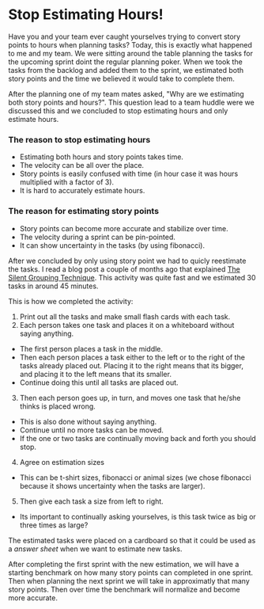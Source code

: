 Stop Estimating Hours!
=======================
Have you and your team ever caught yourselves trying to convert story points to hours when planning tasks? Today, this is exactly what happened to me and my team. We were sitting around the table planning the tasks for the upcoming sprint doint the regular planning poker. When we took the tasks from the backlog and added them to the sprint, we estimated both story points and the time we believed it would take to complete them. 

After the planning one of my team mates asked, "Why are we estimating both story points and hours?". This question lead to a team huddle were we discussed this and we concluded to stop estimating hours and only estimate hours. 

### The reason to stop estimating hours
- Estimating both hours and story points takes time.
- The velocity can be all over the place.
- Story points is easily confused with time (in hour case it was hours multiplied with a factor of 3).
- It is hard to accurately estimate hours.

### The reason for estimating story points
- Story points can become more accurate and stabilize over time.
- The velocity during a sprint can be pin-pointed.
- It can show uncertainty in the tasks (by using fibonacci).

After we concluded by only using story point we had to quicly reestimate the tasks. I read a blog post a couple of months ago that explained [The Silent Grouping Technique](http://systemagility.com/2011/05/22/using-silent-grouping-to-size-user-stories/). This activity was quite fast and we estimated 30 tasks in around 45 minutes.

This is how we completed the activity:
1. Print out all the tasks and make small flash cards with each task.
2. Each person takes one task and places it on a whiteboard without saying anything.
  - The first person places a task in the middle.
  - Then each person places a task either to the left or to the right of the tasks already placed out. Placing it to the right means that its bigger, and placing it to the left means that its smaller.
  - Continue doing this until all tasks are placed out.
3. Then each person goes up, in turn, and moves one task that he/she thinks is placed wrong.
  - This is also done without saying anything.
  - Continue until no more tasks can be moved.
  - If the one or two tasks are continually moving back and forth you should stop.
4. Agree on estimation sizes
  - This can be t-shirt sizes, fibonacci or animal sizes (we chose fibonacci because it shows uncertainty when the tasks are larger).
5. Then give each task a size from left to right.
  - Its important to continually asking yourselves, is this task twice as big or three times as large?

The estimated tasks were placed on a cardboard so that it could be used as a _answer sheet_ when we want to estimate new tasks.

After completing the first sprint with the new estimation, we will have a starting benchmark on how many story points can completed in one sprint. Then when planning the next sprint we will take in approximatly that many story points. Then over time the benchmark will normalize and become more accurate.